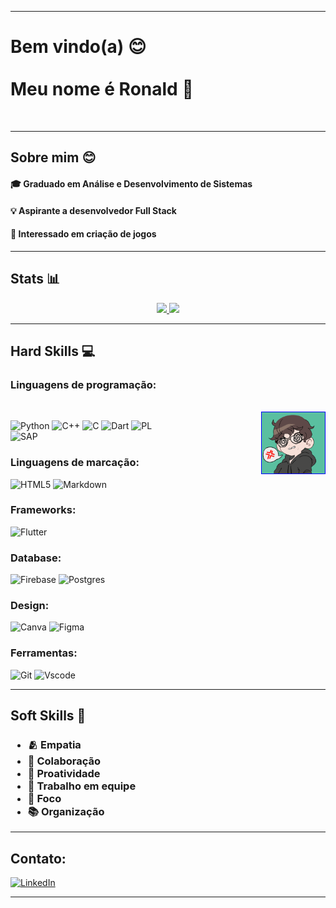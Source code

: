 
<!--
<body style="background-color: black">

  <p style="font-size: 25px; font-family: system_ui"> 
  Em homenagem ao meu amigo, o responsável por me fazer criar um Github quando eu não fazia ideia do que era, me lembro da gente tentando criar nosso primeiro projeto em C++, uma maquina de vendas, a gente tentou versionar ela por mensagens e arquivos diferentes, que pesadelo que foi kk <br>
  Lembro também que a gente teve muito problema por vc usar Linux e eu Windows, mas vc fez uma função muito boa que resolvia todos os nossos problemas, vc sempre foi genial e o maior entusiasta de Linux que eu conheci, vc tinha um futuro brilhante pela frente <br><br>
  Por mais que a gente não converse por algum tempo, eu quero um dia ter a oportunidade de trocar uma ideia com vc dnv, vai fazer muita falta, não só pra mim, pra todos que te conheceram, Miguel, irmão 🖤🐧.
  </p>

 </body>
-->

__________________

# Bem vindo(a) 😊<br><br> Meu nome é Ronald 👾 

<br>

-----------------

## Sobre mim 😊

<div>
  
  #### 🎓 Graduado em Análise e Desenvolvimento de Sistemas  
  
  #### 💡 Aspirante a desenvolvedor Full Stack

  #### 💭 Interessado em criação de jogos

</div>

------------------

## Stats 📊

<div align="center">
  <a href="https://github.com/Dl4nor?tab=overview&from=2023-12-01&to=2023-12-31"> 
    <img width="50%" src="https://github-readme-stats.vercel.app/api?username=Dl4nor&theme=transparent&bg_color=000&border_color=191970&show_icons=true&icon_color=00CED1&title_color=00CED1&text_color=FFF"/>
    <img width="38%" src="https://github-readme-stats-git-masterrstaa-rickstaa.vercel.app/api/top-langs/?username=Dl4nor&layout=compact&bg_color=000&border_color=191970&title_color=00CED1&text_color=FFF"/>
  </a>
</div>

-----------------

## Hard Skills 💻

### Linguagens de programação:

<div style="display: inline_block;color: blue"> <br>
  <img align="right" title="Ah, era só ponto e vírgula..." alt="Um desenho de perfil que representa a minha imagem, ficando muito confuso com um erro de código" width="20%" border="1" src="./eu-1.gif">
</div>

![Python](https://img.shields.io/badge/python-3670A0?style=for-the-badge&logo=python&logoColor=ffdd54)
![C++](https://img.shields.io/badge/C%2B%2B-00599C?style=for-the-badge&logo=c%2B%2B&logoColor=white)
![C](https://img.shields.io/badge/C-00599C?style=for-the-badge&logo=c&logoColor=white)
![Dart](https://img.shields.io/badge/Dart-0175C2?style=for-the-badge&logo=dart&logoColor=white)
![PL](https://img.shields.io/badge/PL%2FSQL-FFFFFF?style=for-the-badge&logo=oracle&logoColor=FF0000&labelColor=FFFFFF&color=FF0000)  
![SAP](https://img.shields.io/badge/S%2F4HANA-blue?style=for-the-badge&logo=sap&logoSize=auto&label=ABAP&labelColor=white&color=blue)

### Linguagens de marcação:
![HTML5](https://img.shields.io/badge/HTML5-E34F26?style=for-the-badge&logo=html5&logoColor=white)
![Markdown](https://img.shields.io/badge/Markdown-000?style=for-the-badge&logo=markdown)


### Frameworks:

![Flutter](https://img.shields.io/badge/Flutter-%2302569B.svg?style=for-the-badge&logo=Flutter&logoColor=white)

### Database:
![Firebase](https://img.shields.io/badge/firebase-a08021?style=for-the-badge&logo=firebase&logoColor=ffcd34&borde)
![Postgres](https://img.shields.io/badge/postgres-%23316192.svg?style=for-the-badge&logo=postgresql&logoColor=white)

### Design:
![Canva](https://img.shields.io/badge/Canva-%2300C4CC.svg?style=for-the-badge&logo=Canva&logoColor=white)
![Figma](https://img.shields.io/badge/Figma-696969?style=for-the-badge&logo=figma&logoColor=figma)

### Ferramentas:
![Git](https://img.shields.io/badge/GIT-E44C30?style=for-the-badge&logo=git&logoColor=white)
![Vscode](https://img.shields.io/badge/Vscode-007ACC?style=for-the-badge&logo=visual-studio-code&logoColor=white)

-----------------

## Soft Skills 🤝

<h3>
  <ul>
    <li> 🫂 Empatia </li>
    <li> 🤝 Colaboração </li>
    <li> 🧠 Proatividade </li>
    <li> 🤗 Trabalho em equipe </li> 
    <li> 🎯 Foco </li>
    <li> 📚 Organização </li>
  </ul>
</h3>

------------------

## Contato:
  <div>
    <a href="https://www.linkedin.com/in/ronald-v-silva/">
      <img style="height: auto; border: 1;" src="https://img.shields.io/badge/LinkedIn-0077B5?style=for-the-badge&logo=linkedin&logoColor=white" alt="LinkedIn">
    </a>
  </div>
  
__________________





